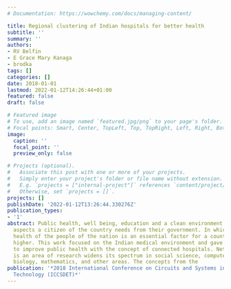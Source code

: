 ```yaml
---
# Documentation: https://wowchemy.com/docs/managing-content/

title: Regional clustering of Indian hospitals for better health
subtitle: ''
summary: ''
authors:
- RV Belfin
- E Grace Mary Kanaga
- brodka
tags: []
categories: []
date: 2018-01-01
lastmod: 2022-01-12T14:26:44+01:00
featured: false
draft: false

# Featured image
# To use, add an image named `featured.jpg/png` to your page's folder.
# Focal points: Smart, Center, TopLeft, Top, TopRight, Left, Right, BottomLeft, Bottom, BottomRight.
image:
  caption: ''
  focal_point: ''
  preview_only: false

# Projects (optional).
#   Associate this post with one or more of your projects.
#   Simply enter your project's folder or file name without extension.
#   E.g. `projects = ["internal-project"]` references `content/project/deep-learning/index.md`.
#   Otherwise, set `projects = []`.
projects: []
publishDate: '2022-01-12T13:26:44.330276Z'
publication_types:
- '1'
abstract: Public health, well being, education and a clean environment are the essential
  aspects a citizen of the country needs from their government. In which, the Public
  health of the people of the nation is an essential factor for a country to grow
  higher. This work focused on the Indian medical environment and gave the insight
  to improve public health with the concept of connected hospitals. Network science
  is an area of research widens its spectrum in social science, computer science,
  biology, mathematics, and other areas. The concepts from the
publication: '*2018 International Conference on Circuits and Systems in Digital Enterprise
  Technology (ICCSDET)*'
---
```

